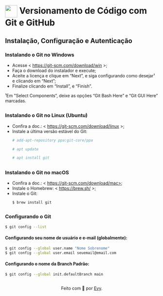 <h1>
    <a href="https://www.dio.me/">
     <img align="center" width="40px" src="https://hermes.digitalinnovation.one/assets/diome/logo-minimized.png"></a>
    <span> Versionamento de Código com Git e GitHub</span>
</h1>

## Instalação, Configuração e Autenticação	

### Instalando o Git no Windows
- Acesse < https://git-scm.com/download/win >;
- Faça o download do instalador e execute;
- Aceite a licença e clique em “Next”, e siga configurando como desejar¹ e clicando em “Next”;
- Finalize clicando em “Install”, e “Finish”.

¹Em "Select Components“, deixe as opções “Git Bash Here” e “Git GUI Here” marcadas.

##

### Instalando o Git no Linux (Ubuntu)
- Confira a doc.: < https://git-scm.com/download/linux >;
- Instale a última versão estável do Git:
    ```bash
    # add-apt-repository ppa:git-core/ppa
    ```
    ```bash
    # apt update
    ```
    ```bash
    # apt install git
    ```
##

### Instalando o Git no macOS
- Confira a doc.: < https://git-scm.com/download/mac>;
- Instale o Homebrew: < https://brew.sh/ >;
- Instale o Git:
    ```
    $ brew install git
    ```
##

### Configurando o Git
```bash
$ git config --list
```

#### Configurando seu nome de usuário e e-mail (globalmente):
```bash
$ git config --global user.name "Nome Sobrenome"
$ git config --global user.email seuemail@email.com
```
#### Configurando o nome da Branch Padrão:
```bash
$ git config --global init.defaultBranch main
```

##
<div align="center">Feito com 💙 por <a href="https://github.com/evypersonal">Evy</a>.</div>